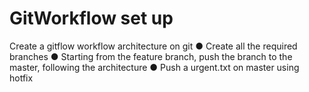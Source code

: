 # GitWorkflow set up

Create a gitflow workflow architecture on git
● Create all the required branches
● Starting from the feature branch, push the branch to the master, following the
architecture
● Push a urgent.txt on master using hotfix